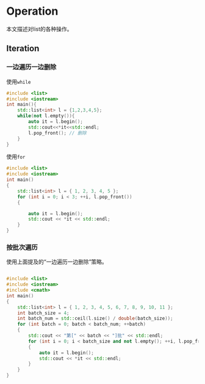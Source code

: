 # Operation

本文描述对list的各种操作。

## Iteration

### 一边遍历一边删除

使用`while`

```c++
#include <list>
#include <iostream>
int main(){
	std::list<int> l = {1,2,3,4,5};
	while(not l.empty()){
		auto it = l.begin();
        std::cout<<*it<<std::endl;
        l.pop_front(); // 删除
	}
}


```

使用`for`

```c++
#include <list>
#include <iostream>
int main()
{
	std::list<int> l = { 1, 2, 3, 4, 5 };
	for (int i = 0; i < 3; ++i, l.pop_front())
	{

		auto it = l.begin();
		std::cout << *it << std::endl;
	}
}
```





### 按批次遍历

使用上面提及的“一边遍历一边删除”策略。

```c++

#include <list>
#include <iostream>
#include <cmath>
int main()
{
	std::list<int> l = { 1, 2, 3, 4, 5, 6, 7, 8, 9, 10, 11 };
	int batch_size = 4;
	int batch_num = std::ceil(l.size() / double(batch_size));
	for (int batch = 0; batch < batch_num; ++batch)
	{
		std::cout << "第[" << batch << "]批" << std::endl;
		for (int i = 0; i < batch_size and not l.empty(); ++i, l.pop_front())
		{
			auto it = l.begin();
			std::cout << *it << std::endl;
		}
	}
}
```


